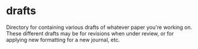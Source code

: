 # drafts

Directory for containing various drafts of whatever paper you're working on. These different drafts may be for revisions when under review, or for applying new formatting for a new journal, etc.
